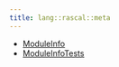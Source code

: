 ```yaml
---
title: lang::rascal::meta
---
```



* [ModuleInfo](../../../../Library/lang/rascal/meta/ModuleInfo.md)
* [ModuleInfoTests](../../../../Library/lang/rascal/meta/ModuleInfoTests.md)